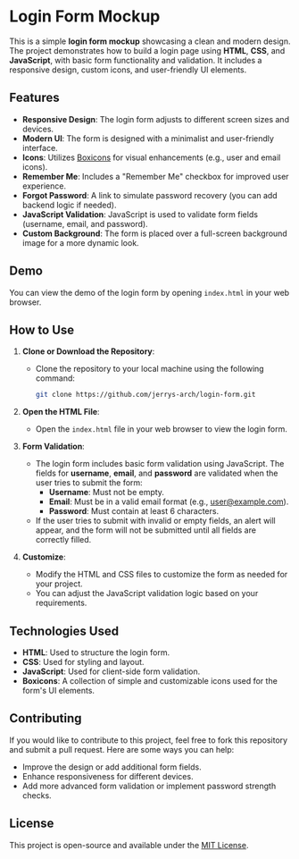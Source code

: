 # Login Form Mockup

This is a simple **login form mockup** showcasing a clean and modern design. The project demonstrates how to build a login page using **HTML**, **CSS**, and **JavaScript**, with basic form functionality and validation. It includes a responsive design, custom icons, and user-friendly UI elements.

## Features

- **Responsive Design**: The login form adjusts to different screen sizes and devices.
- **Modern UI**: The form is designed with a minimalist and user-friendly interface.
- **Icons**: Utilizes [Boxicons](https://boxicons.com/) for visual enhancements (e.g., user and email icons).
- **Remember Me**: Includes a "Remember Me" checkbox for improved user experience.
- **Forgot Password**: A link to simulate password recovery (you can add backend logic if needed).
- **JavaScript Validation**: JavaScript is used to validate form fields (username, email, and password).
- **Custom Background**: The form is placed over a full-screen background image for a more dynamic look.

## Demo

You can view the demo of the login form by opening `index.html` in your web browser.

## How to Use

1. **Clone or Download the Repository**:
   - Clone the repository to your local machine using the following command:
     ```bash
     git clone https://github.com/jerrys-arch/login-form.git
     ```

2. **Open the HTML File**:
   - Open the `index.html` file in your web browser to view the login form.

3. **Form Validation**:
   - The login form includes basic form validation using JavaScript. The fields for **username**, **email**, and **password** are validated when the user tries to submit the form:
     - **Username**: Must not be empty.
     - **Email**: Must be in a valid email format (e.g., user@example.com).
     - **Password**: Must contain at least 6 characters.
   - If the user tries to submit with invalid or empty fields, an alert will appear, and the form will not be submitted until all fields are correctly filled.

4. **Customize**:
   - Modify the HTML and CSS files to customize the form as needed for your project.
   - You can adjust the JavaScript validation logic based on your requirements.

## Technologies Used

- **HTML**: Used to structure the login form.
- **CSS**: Used for styling and layout.
- **JavaScript**: Used for client-side form validation.
- **Boxicons**: A collection of simple and customizable icons used for the form's UI elements.

## Contributing

If you would like to contribute to this project, feel free to fork this repository and submit a pull request. Here are some ways you can help:

- Improve the design or add additional form fields.
- Enhance responsiveness for different devices.
- Add more advanced form validation or implement password strength checks.

## License

This project is open-source and available under the [MIT License](LICENSE).
